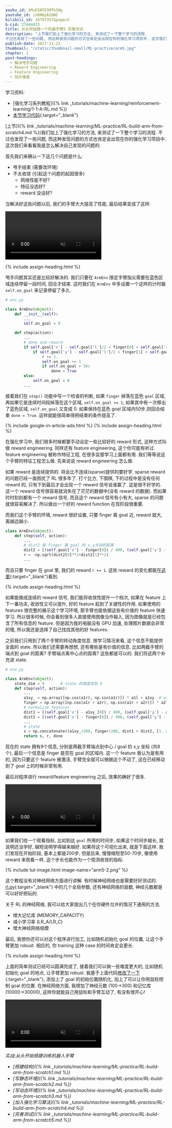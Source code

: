 ```yaml
---
youku_id: XMzE5NTE5MTk5Ng
youtube_id: inRN6p6IOWI
bilibili_id: 16797357&page=5
b-cid: 27444433
title: 从头开始做一个机器手臂5 完善测试
description: "上节我们加上了强化学习的方法, 来测试了一下整个学习的流程.
不过也发现了一些问题, 而这种发现问题的方式也肯定会出现在你的强化学习项目中. 这次我们来看看我是怎么解决自己发现的问题的."
publish-date: 2017-11-22
thumbnail: "/static/thumbnail-small/ML-practice/arm5.jpg"
chapter: 1
post-headings:
  - 解决甩手问题
  - Reward Engineering
  - Feature Engineering
  - 加大难度
---
```


学习资料:
  * [强化学习系列教程]({% link _tutorials/machine-learning/reinforcement-learning/1-1-A-RL.md %})
  * [本节学习代码](https://github.com/MorvanZhou/train-robot-arm-from-scratch/tree/master/part5){:target="_blank"}

[上节]({% link _tutorials/machine-learning/ML-practice/RL-build-arm-from-scratch4.md %})我们加上了强化学习的方法, 来测试了一下整个学习的流程.
不过也发现了一些问题, 而这种发现问题的方式也肯定会出现在你的强化学习项目中. 这次我们来看看我是怎么解决自己发现的问题的.

首先我们来确认一下这几个问题是什么:

* 甩手结束 (需要改环境)
* 不太收敛 (引起这个问题的起因很多)
  * 网络性能不好?
  * 特征没选好?
  * reward 没设好?

当解决好这些问题以后, 我们的手臂大大提高了性能, 最后结果变成了这样:

<video class="tut-content-video" controls loop autoplay muted>
  <source src="/static/results/ML-practice/arm5-1.mp4" type="video/mp4">
  Your browser does not support HTML5 video.
</video>





{% include assign-heading.html %}

甩手问题其实还是比较好解决的. 我们只要在 `ArmEnv` 限定手臂指尖需要在蓝色区域连续停留一段时间, 回合才结束.
这时我们在 `ArmEnv` 中多设置一个这样的计时器 `self.on_goal` 来记录停留了多久.

```python
# env.py

class ArmEnv(object):
    def __init__(self):
        ...
        self.on_goal = 0

    def step(action):
        ...
        # done and reward
        if self.goal['x'] - self.goal['l']/2 < finger[0] < self.goal['x'] + self.goal['l']/2:
            if self.goal['y'] - self.goal['l']/2 < finger[1] < self.goal['y'] + self.goal['l']/2:
                r += 1.
                self.on_goal += 1
                if self.on_goal > 50:
                    done = True
        else:
            self.on_goal = 0
        ...
```

接着我们在 `step()` 功能中写一个检查的判断, 如果 `finger` 掉落在蓝色 `goal` 区域, 再如果它是连续时间段掉落在这个区域,
`self.on_goal += 1`, 如果其中有一次移出了蓝色区域, `self.on_goal` 又变成 0. 如果保持在蓝色 goal 区域内50步,则回合结束
`done = True`. 这样就能很简单得把结束的条件提高了.








{% include google-in-article-ads.html %}
{% include assign-heading.html %}

在强化学习中, 我们很多时候都要手动设定一些比较好的 reward 形式, 这种方式叫做 reward engineering.
同样还有 feature engineering, 这个你可能有听过. feature engineering 被称作特征工程, 在很多监督学习上面都有用. 我们等等说这个手臂的特征工程怎么做.
先来说说 reward engineering 怎么做.

如果 reward 是连续提供的. 将会比不连续(sparse)提供的要好学. sparse reward 的问题已经一直困扰了 RL 很多年了.
打个比方, 下围棋, 下的过程中是没有任何 reward 的, 只有下到最后才会出现一个 reward 信号说谁赢了.
这是很不好学的. 这一个 reward 信号很容易就消失在了茫茫的数据中(没有 reward 的数据). 而如果时时刻刻都有一个 reward 信号,
而且这个 reward 信号有小有大, sparse 的问题就很容易解决了. 所以做出一个好的 reward function 在现阶段很重要.

而我们这个手臂的环境, reward 很好设置, 只要 finger 离 goal 近, reward 就大, 离越远越小.

```python
class ArmEnv(object):
    def step(self, action):
        ...
        # dist2 是 finger 离 goal 的 x,y方向的距离
        dist2 = [(self.goal['x'] - finger[0]) / 400, (self.goal['y'] - finger[1]) / 400]
        r = -np.sqrt(dist2[0]**2+dist2[1]**2)
        ...
```

而且只要 finger 在 goal 里, 我们的 reward `r += 1`. 这些 reward 的变化都能在[这里](https://github.com/MorvanZhou/train-robot-arm-from-scratch/tree/master/part5/env.py){:target="_blank"}看到.










{% include assign-heading.html %}

如果能做成连续的 reward 信号, 我们能将收敛性提升一个档次, 如果在 feature 上下一番功夫, 收敛性又可以提升,
好的 feature 起到了关键性的作用. 如果使用的 features 很完整的展示这个学习环境, 那手臂也能依据这些有价值的 feature 快速学习.
所以很多时候, 你会看到很多人直接使用图像当作输入, 因为图像就是已经包含了所有信息的 feature. 但是因为我的电脑没有 GPU 加速,
处理图片数据会非常的慢, 所以我还是选择了自己找找其他的好 features.

之前我们只用到了两个手臂的转动角度信息. 按学习情况来看, 这个信息不能提供全面的 state. 所以我们还需要再想想, 还有哪些是有价值的信息.
比如两截手臂的端点到 goal 的距离? 手臂端点离中心点的距离? 这些都是可以的. 我们将这两个补充进 state.

```python
# env.py

class ArmEnv(object):
    state_dim = 9       # state 的维度变到 9
    def step(self, action):
        ...
        a1xy_ = np.array([np.cos(a1r), np.sin(a1r)]) * a1l + a1xy  # a1 end and a2 start (x1, y1)
        finger = np.array([np.cos(a1r + a2r), np.sin(a1r + a2r)]) * a2l + a1xy_  # a2 end (x2, y2)
        # normalize features
        dist1 = [(self.goal['x'] - a1xy_[0]) / 400, (self.goal['y'] - a1xy_[1]) / 400]
        dist2 = [(self.goal['x'] - finger[0]) / 400, (self.goal['y'] - finger[1]) / 400]
        ...
        # state
        s = np.concatenate((a1xy_/200, finger/200, dist1 + dist2, [1. if self.on_goal else 0.]))
        return s, r, done
```

现在的 state 拥有9个信息, 分别是两截手臂端点到中心 / goal 的 x,y 坐标 (共8个), 最后一个信息是 finger 是否在 goal 的区域内.
这一个 feature 我认为是有用的, 因为只要这个 feature 被激活, 手臂完全就可以根据这个不动了, 这在已经移动到了 goal 上的时候非常有用.

最后对程序进行 reward/feature engineering 之后, 效果的确好了很多.

<video class="tut-content-video" controls loop autoplay muted>
  <source src="/static/results/ML-practice/arm5-1.mp4" type="video/mp4">
  Your browser does not support HTML5 video.
</video>

如果我们给一个观看指标, 比如到达 `goal` 所用的时间步, 如果这个时间步越长, 就说明还没学好, 越短说明学得越来越好. 如果将这个可视化出来, 就是下面这样.
我们发现在开始阶段, 基本上都是200步, 但是后来, 慢慢缩短至50-70步, 像使用 reward 来观看一样, 这个步长也能作为一个观测收敛的指标.

{% include tut-image.html image-name="arm5-2.png" %}

这个教程没有对神经网络方面进行讲解. 有时候神经网络也是需要好好测试的. [rl.py](https://github.com/MorvanZhou/train-robot-arm-from-scratch/tree/master/part5/rl.py){:target="_blank"}
中的几个全局参数, 还有神经网络的层数, 神经元数都是可以好好把玩的.

关于 RL 的神经网络, 我可以给大家提出几个在你硬件允许的情况下通用的方法.

* 增大记忆库 (MEMORY_CAPACITY)
* 减小学习率 (LR_A/LR_C)
* 增大神经网络规模

最后, 我想你还可以对这个程序进行加工, 比如随机初始化 goal 的位置, 让这个手臂更加 robust. 相应的, 你 training 这种 case 的时间肯定会更长.







{% include assign-heading.html %}

上面的简单测试已经可以圆满完成了, 接着我们可以做一些难度更大的, 比如随机初始化 goal 的地点, 让手臂更加 robust.
我基于上面代码[修改了一下](https://github.com/MorvanZhou/train-robot-arm-from-scratch/tree/master/final){:target="_blank"},
添加上了 goal 的初始位置随机化, 加上了可以让你用鼠标控制 goal 的位置. 在神经网络方面, 我增加了神经元数 (100->300) 和记忆库 (10000->30000),
这样你就能自己用鼠标和手臂互动了, 有没有很开心!

<video class="tut-content-video" controls loop autoplay muted>
  <source src="/static/results/reinforcement-learning/experiment_arm.mp4" type="video/mp4">
  Your browser does not support HTML5 video.
</video>



*实战:从头开始搭建训练机器人手臂*

* *[搭建结构]({% link _tutorials/machine-learning/ML-practice/RL-build-arm-from-scratch1.md %})*
* *[写静态环境]({% link _tutorials/machine-learning/ML-practice/RL-build-arm-from-scratch2.md %})*
* *[写动态环境]({% link _tutorials/machine-learning/ML-practice/RL-build-arm-from-scratch3.md %})*
* *[加入强化学习算法]({% link _tutorials/machine-learning/ML-practice/RL-build-arm-from-scratch4.md %})*
* *[完善测试]({% link _tutorials/machine-learning/ML-practice/RL-build-arm-from-scratch5.md %})*